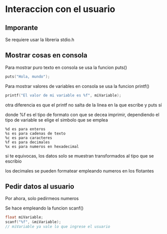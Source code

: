 # Interaccion con el usuario

## Imporante

Se requiere usar la libreria stdio.h

## Mostrar cosas en consola

Para mostrar puro texto en consola se usa la funcion puts()

```c
puts("Hola, mundo");
```

Para mostrar valores de variables en consola se usa la funcion printf()

```c
printf("El valor de mi variable es %f", miVariable);
```

otra diferencia es que el printf no salta de la linea en la que escribe y puts sí

donde %f es el tipo de formato con que se decea imprimir, dependiendo el tipo de variable se elige el simbolo que se emplea

```
%d es para enteros
%s es para cadenas de texto
%c es para caracteres
%f es para decimales
%x es para numeros en hexadecimal
```

si te equivocas, los datos solo se muestran transformados al tipo que se escribio

los decimales se pueden formatear empleando numeros en los flotantes

## Pedir datos al usuario

Por ahora, solo pedirmeos numeros

Se hace empleando la funcion scanf()

```c
float miVariable;
scanf("%f", &miVariable);
// miVariable ya vale lo que ingrese el usuario
```
